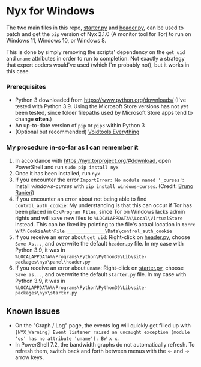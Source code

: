 # Nyx for Windows

The two main files in this repo, [starter.py](https://raw.githubusercontent.com/DandelionSprout/NyxForWindows/main/starter.py) and [header.py](https://raw.githubusercontent.com/DandelionSprout/NyxForWindows/main/header.py), can be used to patch and get the `pip` version of Nyx 2.1.0 (A monitor tool for Tor) to run on Windows 11, Windows 10, or Windows 8.

This is done by simply removing the scripts' dependency on the `get_uid` and `uname` attributes in order to run to completion. Not exactly a strategy that expert coders would've used (which I'm probably not), but it works in this case.

### Prerequisites

* Python 3 downloaded from https://www.python.org/downloads/ (I've tested with Python 3.9. Using the Microsoft Store versions has not yet been tested, since folder filepaths used by Microsoft Store apps tend to change **often**.)
* An up-to-date version of `pip` or `pip3` within Python 3
* (Optional but recommended) [Voidtools Everything](https://www.voidtools.com/)

### My procedure in-so-far as I can remember it

1) In accordance with https://nyx.torproject.org/#download, open PowerShell and run `sudo pip install nyx`
2) Once it has been installed, run `nyx`
3) If you encounter the error `ImportError: No module named '_curses'`: Install *windows-curses* with `pip install windows-curses`. (Credit: [Bruno Ranieri](https://stackoverflow.com/questions/35850362/importerror-no-module-named-curses-when-trying-to-import-blessings))
4) If you encounter an error about not being able to find `control_auth_cookie`: My understanding is that this can occur if Tor has been placed in `C:\Program Files`, since Tor on Windows lacks admin rights and will save new files to `%LOCALAPPDATA%\Local\VirtualStore` instead. This can be fixed by pointing to the file's actual location in `torrc` with `CookieAuthFile ______________\Data\control_auth_cookie`
5) If you receive an error about `get_uid`: Right-click on [header.py](https://raw.githubusercontent.com/DandelionSprout/NyxForWindows/main/header.py), choose `Save As...`, and overwrite the default `header.py` file. In my case with Python 3.9, it was in `%LOCALAPPDATA%\Programs\Python\Python39\Lib\site-packages\nyx\panel\header.py`
6) If you receive an error about `uname`: Right-click on [starter.py](https://raw.githubusercontent.com/DandelionSprout/NyxForWindows/main/starter.py), choose `Save as...`, and overwrite the default `starter.py` file. In my case with Python 3.9, it was in `%LOCALAPPDATA%\Programs\Python\Python39\Lib\site-packages\nyx\starter.py`

## Known issues

* On the "Graph / Log" page, the events log will quickly get filled up with `[NYX_Warning] Event listener raised an uncaught exception (module 'os' has no attribute 'uname'): BW x x`.
* In PowerShell 7.2, the bandwidth graphs do not automatically refresh. To refresh them, switch back and forth between menus with the ← and → arrow keys.
